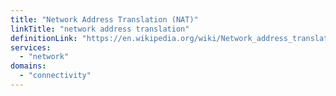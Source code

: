 ```yaml
---
title: "Network Address Translation (NAT)"
linkTitle: "network address translation"
definitionLink: "https://en.wikipedia.org/wiki/Network_address_translation"
services:
  - "network"
domains:
  - "connectivity"
---
```

